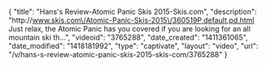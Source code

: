 {
    "title": "Hans's Review-Atomic Panic Skis 2015-Skis.com",
    "description": "http:\/\/www.skis.com\/Atomic-Panic-Skis-2015\/360519P,default,pd.html Just relax, the Atomic Panic has you covered if you are looking for an all mountain ski th...",
    "videoid": "3765288",
    "date_created": "1411361065",
    "date_modified": "1418181992",
    "type": "captivate",
    "layout": "video",
    "url": "\/v\/hans-s-review-atomic-panic-skis-2015-skis-com\/3765288"
}